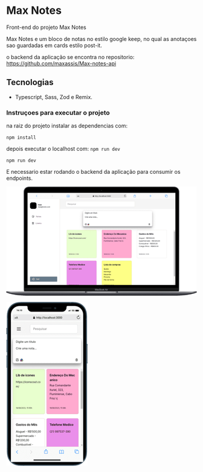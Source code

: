 # Max Notes

Front-end do projeto Max Notes

Max Notes e um bloco de notas no estilo google keep, no qual as anotaçoes sao guardadas em cards estilo post-it.

o backend da aplicação se encontra no repositorio: 
https://github.com/maxassis/Max-notes-api



## Tecnologias

- Typescript, Sass, Zod e Remix.


### Instruçoes para executar o projeto

na raiz do projeto instalar as dependencias com:
```
npm install
```

depois executar o localhost com: `npm run dev`
```
npm run dev
```

E necessario estar rodando o backend da aplicação para consumir os endpoints.

![](https://raw.githubusercontent.com/maxassis/max-notes_front/master/app/images/desk.png)

![](https://raw.githubusercontent.com/maxassis/max-notes_front/master/app/images/mob.png)